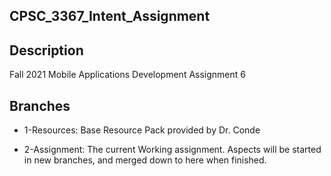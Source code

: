 ## CPSC_3367_Intent_Assignment

## Description
Fall 2021 Mobile Applications Development Assignment 6

## Branches
- 1-Resources:  Base Resource Pack provided by Dr. Conde

- 2-Assignment:  The current Working assignment.  Aspects will be started in new branches, and merged down to here when finished.

